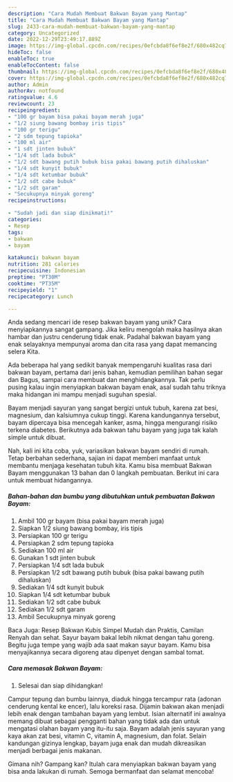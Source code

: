 ```yaml
---
description: "Cara Mudah Membuat Bakwan Bayam yang Mantap"
title: "Cara Mudah Membuat Bakwan Bayam yang Mantap"
slug: 2433-cara-mudah-membuat-bakwan-bayam-yang-mantap
category: Uncategorized
date: 2022-12-29T23:49:17.889Z
image: https://img-global.cpcdn.com/recipes/0efcbda8f6ef8e2f/680x482cq70/bakwan-bayam-foto-resep-utama.jpg
hideToc: false
enableToc: true
enableTocContent: false
thumbnail: https://img-global.cpcdn.com/recipes/0efcbda8f6ef8e2f/680x482cq70/bakwan-bayam-foto-resep-utama.jpg
cover: https://img-global.cpcdn.com/recipes/0efcbda8f6ef8e2f/680x482cq70/bakwan-bayam-foto-resep-utama.jpg
author: Admin
authorAv: notfound
ratingvalue: 4.6
reviewcount: 23
recipeingredient:
- "100 gr bayam bisa pakai bayam merah juga"
- "1/2 siung bawang bombay iris tipis"
- "100 gr terigu"
- "2 sdm tepung tapioka"
- "100 ml air"
- "1 sdt jinten bubuk"
- "1/4 sdt lada bubuk"
- "1/2 sdt bawang putih bubuk bisa pakai bawang putih dihaluskan"
- "1/4 sdt kunyit bubuk"
- "1/4 sdt ketumbar bubuk"
- "1/2 sdt cabe bubuk"
- "1/2 sdt garam"
- "Secukupnya minyak goreng"
recipeinstructions:

- "Sudah jadi dan siap dinikmati!"
categories:
- Resep
tags:
- bakwan
- bayam

katakunci: bakwan bayam 
nutrition: 281 calories
recipecuisine: Indonesian
preptime: "PT30M"
cooktime: "PT35M"
recipeyield: "1"
recipecategory: Lunch

---
```





Anda sedang mencari ide resep bakwan bayam yang unik? Cara menyiapkannya sangat gampang. Jika keliru mengolah maka hasilnya akan hambar dan justru cenderung tidak enak. Padahal bakwan bayam yang enak selayaknya mempunyai aroma dan cita rasa yang dapat memancing selera Kita.





Ada beberapa hal yang sedikit banyak mempengaruhi kualitas rasa dari bakwan bayam, pertama dari jenis bahan, kemudian pemilihan bahan segar dan Bagus, sampai cara membuat dan menghidangkannya. Tak perlu pusing kalau ingin menyiapkan bakwan bayam enak,      asal sudah tahu triknya maka hidangan ini mampu menjadi suguhan spesial.














Bayam menjadi sayuran yang sangat bergizi untuk tubuh, karena zat besi, magnesium, dan kalsiumnya cukup tinggi. Karena kandungannya tersebut, bayam dipercaya bisa mencegah kanker, asma, hingga mengurangi risiko terkena diabetes. Berikutnya ada bakwan tahu bayam yang juga tak kalah simple untuk dibuat.






Nah, kali ini kita coba, yuk, variasikan bakwan bayam sendiri di rumah. Tetap berbahan sederhana, sajian ini dapat memberi manfaat untuk membantu menjaga kesehatan tubuh kita. Kamu bisa membuat Bakwan Bayam menggunakan 13 bahan dan 0 langkah pembuatan. Berikut ini cara untuk membuat hidangannya.

<!--inarticleads1-->

##### Bahan-bahan dan bumbu yang dibutuhkan untuk pembuatan Bakwan Bayam:

1. Ambil 100 gr bayam (bisa pakai bayam merah juga)
1. Siapkan 1/2 siung bawang bombay, iris tipis
1. Persiapkan 100 gr terigu
1. Persiapkan 2 sdm tepung tapioka
1. Sediakan 100 ml air
1. Gunakan 1 sdt jinten bubuk
1. Persiapkan 1/4 sdt lada bubuk
1. Persiapkan 1/2 sdt bawang putih bubuk (bisa pakai bawang putih dihaluskan)
1. Sediakan 1/4 sdt kunyit bubuk
1. Siapkan 1/4 sdt ketumbar bubuk
1. Sediakan 1/2 sdt cabe bubuk
1. Sediakan 1/2 sdt garam
1. Ambil Secukupnya minyak goreng


Baca Juga: Resep Bakwan Kubis Simpel Mudah dan Praktis, Camilan Renyah dan sehat. Sayur bayam bakal lebih nikmat dengan tahu goreng. Begitu juga tempe yang wajib ada saat makan sayur bayam. Kamu bisa menyajikannya secara digoreng atau dipenyet dengan sambal tomat. 

<!--inarticleads2-->

##### Cara memasak Bakwan Bayam:


1. Selesai dan siap dihidangkan!

Campur tepung dan bumbu lainnya, diaduk hingga tercampur rata (adonan cenderung kental ke encer), lalu koreksi rasa. Dijamin bakwan akan menjadi lebih enak dengan tambahan bayam yang lembut. Isian alternatif ini awalnya memang dibuat sebagai pengganti bahan yang tidak ada dan untuk mengatasi olahan bayam yang itu-itu saja. Bayam adalah jenis sayuran yang kaya akan zat besi, vitamin C, vitamin A, magnesium, dan folat. Selain kandungan gizinya lengkap, bayam juga enak dan mudah dikreasikan menjadi berbagai jenis makanan. 

Gimana nih? Gampang kan? Itulah cara menyiapkan bakwan bayam yang bisa anda lakukan di rumah. Semoga bermanfaat dan selamat mencoba!
